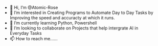 - 👋 Hi, I’m @Atomic-Rose
- 👀 I’m interested in Creating Programs to Automate Day to Day Tasks by Improving the speed and accuracty at which it runs.
- 🌱 I’m currently learning Python, Powershell
- 💞️ I’m looking to collaborate on Projects that help intergrate AI in Everyday Tasks
- 📫 How to reach me......

<!---
Atomic-Rose/Atomic-Rose is a ✨ special ✨ repository because its `README.md` (this file) appears on your GitHub profile.
You can click the Preview link to take a look at your changes.
--->
